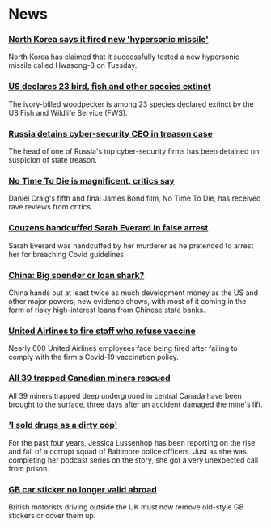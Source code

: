# News
### [North Korea says it fired new 'hypersonic missile'](https://www.bbc.com/news/world-asia-58729701)
North Korea has claimed that it successfully tested a new hypersonic missile called Hwasong-8 on Tuesday.
### [US declares 23 bird, fish and other species extinct](https://www.bbc.com/news/world-us-canada-58740362)
The ivory-billed woodpecker is among 23 species declared extinct by the US Fish and Wildlife Service (FWS).
### [Russia detains cyber-security CEO in treason case](https://www.bbc.com/news/world-europe-58738952)
The head of one of Russia's top cyber-security firms has been detained on suspicion of state treason. 
### [No Time To Die is magnificent, critics say](https://www.bbc.com/news/entertainment-arts-58718299)
Daniel Craig's fifth and final James Bond film, No Time To Die, has received rave reviews from critics.
### [Couzens handcuffed Sarah Everard in false arrest](https://www.bbc.com/news/uk-england-london-58733714)
Sarah Everard was handcuffed by her murderer as he pretended to arrest her for breaching Covid guidelines.
### [China: Big spender or loan shark?](https://www.bbc.com/news/world-asia-china-58679039)
China hands out at least twice as much development money as the US and other major powers, new evidence shows, with most of it coming in the form of risky high-interest loans from Chinese state banks. 
### [United Airlines to fire staff who refuse vaccine](https://www.bbc.com/news/business-58731340)
Nearly 600 United Airlines employees face being fired after failing to comply with the firm's Covid-19 vaccination policy.
### [All 39 trapped Canadian miners rescued](https://www.bbc.com/news/world-us-canada-58729093)
All 39 miners trapped deep underground in central Canada have been brought to the surface, three days after an accident damaged the mine's lift. 
### ['I sold drugs as a dirty cop'](https://www.bbc.com/news/world-us-canada-58710164)
For the past four years, Jessica Lussenhop has been reporting on the rise and fall of a corrupt squad of Baltimore police officers. Just as she was completing her podcast series on the story, she got a very unexpected call from prison.
### [GB car sticker no longer valid abroad](https://www.bbc.com/news/business-58734265)
British motorists driving outside the UK must now remove old-style GB stickers or cover them up.
